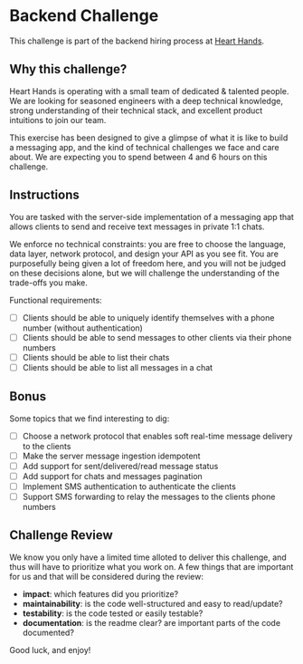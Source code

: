# Backend Challenge

This challenge is part of the backend hiring process at [Heart
Hands](https://hearthands.tech/).

## Why this challenge?

Heart Hands is operating with a small team of dedicated & talented people. We
are looking for seasoned engineers with a deep technical knowledge, strong
understanding of their technical stack, and excellent product intuitions to join
our team.

This exercise has been designed to give a glimpse of what it is like to build a
messaging app, and the kind of technical challenges we face and care about. We
are expecting you to spend between 4 and 6 hours on this challenge.

## Instructions

You are tasked with the server-side implementation of a messaging app that
allows clients to send and receive text messages in private 1:1 chats.

We enforce no technical constraints: you are free to choose the language, data
layer, network protocol, and design your API as you see fit. You are
purposefully being given a lot of freedom here, and you will not be judged on
these decisions alone, but we will challenge the understanding of the trade-offs
you make.

Functional requirements:

- [ ] Clients should be able to uniquely identify themselves with a phone number
      (without authentication)
- [ ] Clients should be able to send messages to other clients via their phone
      numbers
- [ ] Clients should be able to list their chats
- [ ] Clients should be able to list all messages in a chat

## Bonus

Some topics that we find interesting to dig:

- [ ] Choose a network protocol that enables soft real-time message delivery to the clients
- [ ] Make the server message ingestion idempotent
- [ ] Add support for sent/delivered/read message status
- [ ] Add support for chats and messages pagination
- [ ] Implement SMS authentication to authenticate the clients
- [ ] Support SMS forwarding to relay the messages to the clients phone numbers

## Challenge Review

We know you only have a limited time alloted to deliver this challenge, and thus
will have to prioritize what you work on. A few things that are important for us
and that will be considered during the review:
- **impact**: which features did you prioritize?
- **maintainability**: is the code well-structured and easy to read/update?
- **testability**: is the code tested or easily testable?
- **documentation**: is the readme clear? are important parts of the code
  documented?

Good luck, and enjoy!
